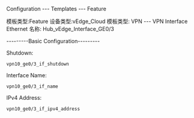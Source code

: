 Configuration --- Templates --- Feature

模板类型:Feature
设备类型:vEdge_Cloud
模板类型: VPN --- VPN Interface Ethernet
名称: Hub_vEdge_Interface_GE0/3

---------Basic Configuration---------

Shutdown: 
```shell
vpn10_ge0/3_if_shutdown
```

Interface Name: 
```shell
vpn10_ge0/3_if_name
```

IPv4 Address: 
```shell
vpn10_ge0/3_if_ipv4_address
```
